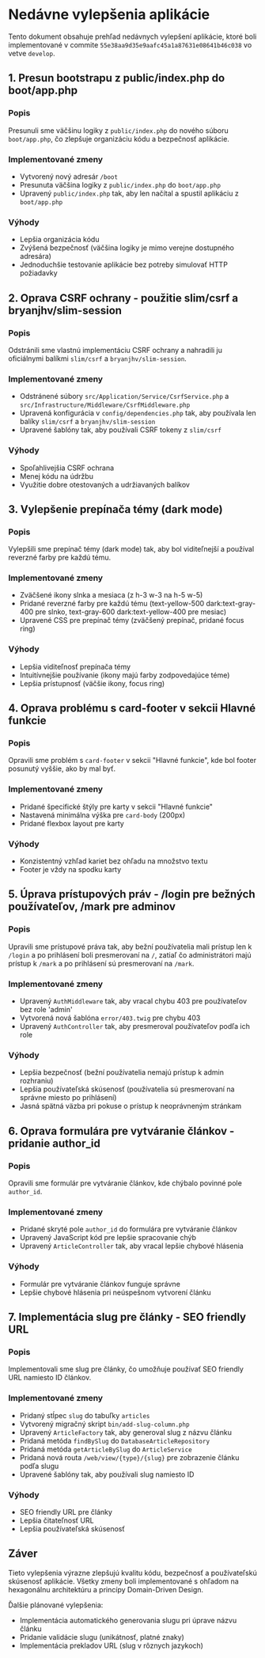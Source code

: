 # Nedávne vylepšenia aplikácie

Tento dokument obsahuje prehľad nedávnych vylepšení aplikácie, ktoré boli implementované v commite `55e38aa9d35e9aafc45a1a87631e08641b46c038` vo vetve `develop`.

## 1. Presun bootstrapu z public/index.php do boot/app.php

### Popis
Presunuli sme väčšinu logiky z `public/index.php` do nového súboru `boot/app.php`, čo zlepšuje organizáciu kódu a bezpečnosť aplikácie.

### Implementované zmeny
- Vytvorený nový adresár `/boot`
- Presunuta väčšina logiky z `public/index.php` do `boot/app.php`
- Upravený `public/index.php` tak, aby len načítal a spustil aplikáciu z `boot/app.php`

### Výhody
- Lepšia organizácia kódu
- Zvýšená bezpečnosť (väčšina logiky je mimo verejne dostupného adresára)
- Jednoduchšie testovanie aplikácie bez potreby simulovať HTTP požiadavky

## 2. Oprava CSRF ochrany - použitie slim/csrf a bryanjhv/slim-session

### Popis
Odstránili sme vlastnú implementáciu CSRF ochrany a nahradili ju oficiálnymi balíkmi `slim/csrf` a `bryanjhv/slim-session`.

### Implementované zmeny
- Odstránené súbory `src/Application/Service/CsrfService.php` a `src/Infrastructure/Middleware/CsrfMiddleware.php`
- Upravená konfigurácia v `config/dependencies.php` tak, aby používala len balíky `slim/csrf` a `bryanjhv/slim-session`
- Upravené šablóny tak, aby používali CSRF tokeny z `slim/csrf`

### Výhody
- Spoľahlivejšia CSRF ochrana
- Menej kódu na údržbu
- Využitie dobre otestovaných a udržiavaných balíkov

## 3. Vylepšenie prepínača témy (dark mode)

### Popis
Vylepšili sme prepínač témy (dark mode) tak, aby bol viditeľnejší a používal reverzné farby pre každú tému.

### Implementované zmeny
- Zväčšené ikony slnka a mesiaca (z h-3 w-3 na h-5 w-5)
- Pridané reverzné farby pre každú tému (text-yellow-500 dark:text-gray-400 pre slnko, text-gray-600 dark:text-yellow-400 pre mesiac)
- Upravené CSS pre prepínač témy (zväčšený prepínač, pridané focus ring)

### Výhody
- Lepšia viditeľnosť prepínača témy
- Intuitívnejšie používanie (ikony majú farby zodpovedajúce téme)
- Lepšia prístupnosť (väčšie ikony, focus ring)

## 4. Oprava problému s card-footer v sekcii Hlavné funkcie

### Popis
Opravili sme problém s `card-footer` v sekcii "Hlavné funkcie", kde bol footer posunutý vyššie, ako by mal byť.

### Implementované zmeny
- Pridané špecifické štýly pre karty v sekcii "Hlavné funkcie"
- Nastavená minimálna výška pre `card-body` (200px)
- Pridané flexbox layout pre karty

### Výhody
- Konzistentný vzhľad kariet bez ohľadu na množstvo textu
- Footer je vždy na spodku karty

## 5. Úprava prístupových práv - /login pre bežných používateľov, /mark pre adminov

### Popis
Upravili sme prístupové práva tak, aby bežní používatelia mali prístup len k `/login` a po prihlásení boli presmerovaní na `/`, zatiaľ čo administrátori majú prístup k `/mark` a po prihlásení sú presmerovaní na `/mark`.

### Implementované zmeny
- Upravený `AuthMiddleware` tak, aby vracal chybu 403 pre používateľov bez role 'admin'
- Vytvorená nová šablóna `error/403.twig` pre chybu 403
- Upravený `AuthController` tak, aby presmeroval používateľov podľa ich role

### Výhody
- Lepšia bezpečnosť (bežní používatelia nemajú prístup k admin rozhraniu)
- Lepšia používateľská skúsenosť (používatelia sú presmerovaní na správne miesto po prihlásení)
- Jasná spätná väzba pri pokuse o prístup k neoprávneným stránkam

## 6. Oprava formulára pre vytváranie článkov - pridanie author_id

### Popis
Opravili sme formulár pre vytváranie článkov, kde chýbalo povinné pole `author_id`.

### Implementované zmeny
- Pridané skryté pole `author_id` do formulára pre vytváranie článkov
- Upravený JavaScript kód pre lepšie spracovanie chýb
- Upravený `ArticleController` tak, aby vracal lepšie chybové hlásenia

### Výhody
- Formulár pre vytváranie článkov funguje správne
- Lepšie chybové hlásenia pri neúspešnom vytvorení článku

## 7. Implementácia slug pre články - SEO friendly URL

### Popis
Implementovali sme slug pre články, čo umožňuje používať SEO friendly URL namiesto ID článkov.

### Implementované zmeny
- Pridaný stĺpec `slug` do tabuľky `articles`
- Vytvorený migračný skript `bin/add-slug-column.php`
- Upravený `ArticleFactory` tak, aby generoval slug z názvu článku
- Pridaná metóda `findBySlug` do `DatabaseArticleRepository`
- Pridaná metóda `getArticleBySlug` do `ArticleService`
- Pridaná nová routa `/web/view/{type}/{slug}` pre zobrazenie článku podľa slugu
- Upravené šablóny tak, aby používali slug namiesto ID

### Výhody
- SEO friendly URL pre články
- Lepšia čitateľnosť URL
- Lepšia používateľská skúsenosť

## Záver

Tieto vylepšenia výrazne zlepšujú kvalitu kódu, bezpečnosť a používateľskú skúsenosť aplikácie. Všetky zmeny boli implementované s ohľadom na hexagonálnu architektúru a princípy Domain-Driven Design.

Ďalšie plánované vylepšenia:
- Implementácia automatického generovania slugu pri úprave názvu článku
- Pridanie validácie slugu (unikátnosť, platné znaky)
- Implementácia prekladov URL (slug v rôznych jazykoch)
